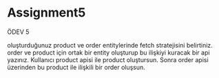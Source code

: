 # Assignment5

ÖDEV 5

oluşturduğunuz product ve order entitylerinde fetch stratejisini belirtiniz. order ve product için ortak bir
entity oluşturup bu ilişkiyi kuracak bir api yazınız.
Kullanıcı product apisi ile product oluştursun.
Sonra order apisi üzerinden bu product ile ilişkili bir order oluşsun.

